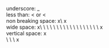 underscore: \_  
less than: \<  or &lt;  
non breaking space:  x\ x  
wide space: x\ \ \ \ \ \ \ \ \ \ \ \ \ \ \ \ \ \  x   
vertical space: x  
\ 
\ 
\ 
x  

